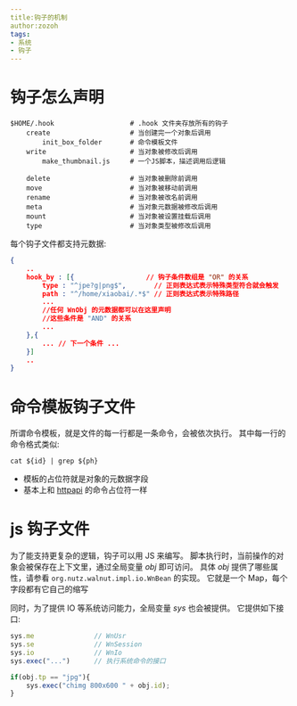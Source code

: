 ```yaml
---
title:钩子的机制
author:zozoh
tags:
- 系统
- 钩子
---
```


# 钩子怎么声明

```
$HOME/.hook                   # .hook 文件夹存放所有的钩子
    create                    # 当创建完一个对象后调用
        init_box_folder       # 命令模板文件
    write                     # 当对象被修改后调用
        make_thumbnail.js     # 一个JS脚本，描述调用后逻辑

    delete                    # 当对象被删除前调用
    move                      # 当对象被移动前调用
    rename                    # 当对象被改名前调用
    meta                      # 当对象元数据被修改后调用
    mount                     # 当对象被设置挂载后调用
    type                      # 当对象类型被修改后调用
```

每个钩子文件都支持元数据:

```json
{
    ..
    hook_by : [{                  // 钩子条件数组是 "OR" 的关系
        type : "^jpe?g|png$",       // 正则表达式表示特殊类型符合就会触发
        path : "^/home/xiaobai/.*$" // 正则表达式表示特殊路径
        ...
        //任何 WnObj 的元数据都可以在这里声明
        //这些条件是 "AND" 的关系
        ...
    },{
        ... // 下一个条件 ...
    }]
    ..
}
```

# 命令模板钩子文件

所谓命令模板，就是文件的每一行都是一条命令，会被依次执行。
其中每一行的命令格式类似:

```
cat ${id} | grep ${ph}
```

* 模板的占位符就是对象的元数据字段
* 基本上和 [httpapi](httpapi.md) 的命令占位符一样

# js 钩子文件

为了能支持更复杂的逻辑，钩子可以用 JS 来编写。
脚本执行时，当前操作的对象会被保存在上下文里，通过全局变量 *obj* 即可访问。
具体 *obj* 提供了哪些属性，请参看 `org.nutz.walnut.impl.io.WnBean` 的实现。
它就是一个 Map，每个字段都有它自己的缩写

同时，为了提供 IO 等系统访问能力，全局变量 *sys* 也会被提供。 它提供如下接口:

```js
sys.me               // WnUsr
sys.se               // WnSession
sys.io               // WnIo
sys.exec("...")      // 执行系统命令的接口
```

```js
if(obj.tp == "jpg"){
    sys.exec("chimg 800x600 " + obj.id);
}
```












